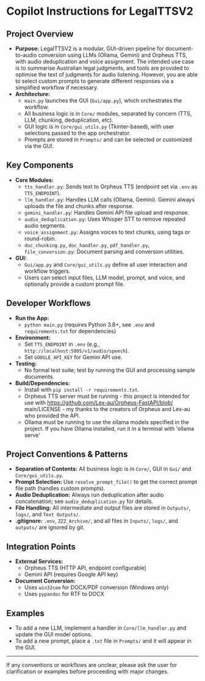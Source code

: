 # Copilot Instructions for LegalTTSV2

## Project Overview
- **Purpose:** LegalTTSV2 is a modular, GUI-driven pipeline for document-to-audio conversion using LLMs (Ollama, Gemini) and Orpheus TTS, with audio deduplication and voice assignment. The intended use case is to summarise Australian legal judgments, and tools are provided to optimise the text of judgments for audio listening. However, you are able to select custom prompts to generate different responses via a simplified workflow if necessary.
- **Architecture:**
  - `main.py` launches the GUI (`Gui/app.py`), which orchestrates the workflow.
  - All business logic is in `Core/` modules, separated by concern (TTS, LLM, chunking, deduplication, etc).
  - GUI logic is in `Core/gui_utils.py` (Tkinter-based), with user selections passed to the app orchestrator.
  - Prompts are stored in `Prompts/` and can be selected or customized via the GUI.

## Key Components
- **Core Modules:**
  - `tts_handler.py`: Sends text to Orpheus TTS (endpoint set via `.env` as `TTS_ENDPOINT`).
  - `llm_handler.py`: Handles LLM calls (Ollama, Gemini). Gemini always uploads the file and chunks after response.
  - `gemini_handler.py`: Handles Gemini API file upload and response.
  - `audio_deduplication.py`: Uses Whisper STT to remove repeated audio segments.
  - `voice_assignment.py`: Assigns voices to text chunks, using tags or round-robin.
  - `doc_chunking.py`, `doc_handler.py`, `pdf_handler.py`, `file_conversion.py`: Document parsing and conversion utilities.
- **GUI:**
  - `Gui/app.py` and `Core/gui_utils.py` define all user interaction and workflow triggers.
  - Users can select input files, LLM model, prompt, and voice, and optionally provide a custom prompt file.

## Developer Workflows
- **Run the App:**
  - `python main.py` (requires Python 3.8+, see `.env` and `requirements.txt` for dependencies)
- **Environment:**
  - Set `TTS_ENDPOINT` in `.env` (e.g., `http://localhost:5005/v1/audio/speech`).
  - Set `GOOGLE_API_KEY` for Gemini API use.
- **Testing:**
  - No formal test suite; test by running the GUI and processing sample documents.
- **Build/Dependencies:**
  - Install with `pip install -r requirements.txt`.
  - Orpheus TTS server must be running - this project is intended for use with https://github.com/Lex-au/Orpheus-FastAPI/blob/  main/LICENSE - my thanks to the creators of Orpheus and Lex-au who provided the API.
  - Ollama must be running to use the ollama models specified in the project. If you have Ollama installed, run it in a terminal with 'ollama serve'

## Project Conventions & Patterns
- **Separation of Contents:** All business logic is in `Core/`, GUI in `Gui/` and `Core/gui_utils.py`.
- **Prompt Selection:** Use `resolve_prompt_file()` to get the correct prompt file path (handles custom prompts).
- **Audio Deduplication:** Always run deduplication after audio concatenation; see `audio_deduplication.py` for details.
- **File Handling:** All intermediate and output files are stored in `Outputs/`, `logs/`, and `Text Outputs/`.
- **.gitignore:** `.env`, `ZZZ_Archive/`, and all files in `Inputs/`, `logs/`, and `outputs/` are ignored by git.

## Integration Points
- **External Services:**
  - Orpheus TTS (HTTP API, endpoint configurable)
  - Gemini API (requires Google API key)
- **Document Conversion:**
  - Uses `win32com` for DOCX/PDF conversion (Windows only)
  - Uses `pypandoc` for RTF to DOCX

## Examples
- To add a new LLM, implement a handler in `Core/llm_handler.py` and update the GUI model options.
- To add a new prompt, place a `.txt` file in `Prompts/` and it will appear in the GUI.

---

If any conventions or workflows are unclear, please ask the user for clarification or examples before proceeding with major changes.

